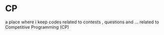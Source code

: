 # CP
a place where i keep codes related to contests , questions and ... related to Competitive Programming (CP)
